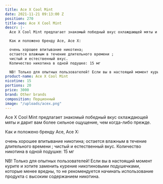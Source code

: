 ```yaml
---
title: Ace X Cool Mint
date: 2021-11-21 09:13:00 Z
position: 270
title-seo: Ace X Cool Mint
descr: |-
  Ace X Cool Mint предлагает знакомый победный вкус охлаждающей мяты и дарит вам более сильное ощущение, чем когда-либо прежде.

  Как и положено бренду Ace, Ace X:

  очень хорошее впитывание никотина;
  остается влажным в течение длительного времени ;
  чистый и естественный вкус.
  Количество никотина в одной подушке: 15 мг

  NB! Только для опытных пользователей! Если вы в настоящий момент курите и хотите заменить курение никотиновыми подушечками, которые менее вредны, то не рекомендуется начинать использование продукта с высоким содержанием никотина.
product-name: Ace X Cool Mint
nicotine: 15
portions: 20
price: 3000
brand: Other brands
composition: Порционный
image: "/uploads/acex.png"
---
```


Ace X Cool Mint предлагает знакомый победный вкус охлаждающей мяты и дарит вам более сильное ощущение, чем когда-либо прежде.

Как и положено бренду Ace, Ace X:

очень хорошее впитывание никотина;
остается влажным в течение длительного времени ;
чистый и естественный вкус.
Количество никотина в одной подушке: 15 мг

NB! Только для опытных пользователей! Если вы в настоящий момент курите и хотите заменить курение никотиновыми подушечками, которые менее вредны, то не рекомендуется начинать использование продукта с высоким содержанием никотина.